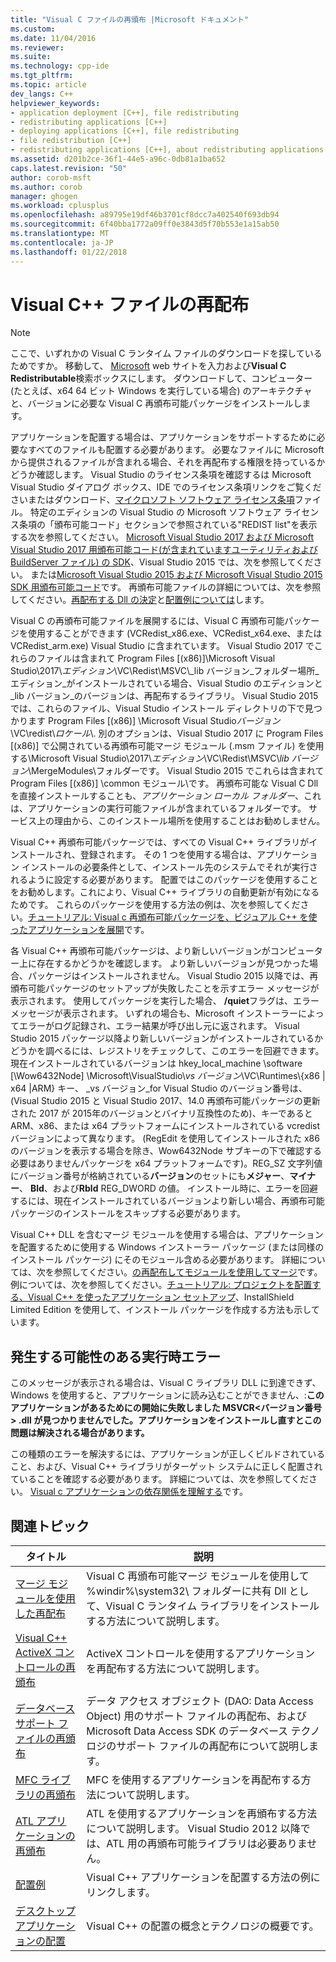 ```yaml
---
title: "Visual C ファイルの再頒布 |Microsoft ドキュメント"
ms.custom: 
ms.date: 11/04/2016
ms.reviewer: 
ms.suite: 
ms.technology: cpp-ide
ms.tgt_pltfrm: 
ms.topic: article
dev_langs: C++
helpviewer_keywords:
- application deployment [C++], file redistributing
- redistributing applications [C++]
- deploying applications [C++], file redistributing
- file redistribution [C++]
- redistributing applications [C++], about redistributing applications
ms.assetid: d201b2ce-36f1-44e5-a96c-0db81a1ba652
caps.latest.revision: "50"
author: corob-msft
ms.author: corob
manager: ghogen
ms.workload: cplusplus
ms.openlocfilehash: a89795e19df46b3701cf8dcc7a402540f693db94
ms.sourcegitcommit: 6f40bba1772a09ff0e3843d5f70b553e1a15ab50
ms.translationtype: MT
ms.contentlocale: ja-JP
ms.lasthandoff: 01/22/2018
---
```

# <a name="redistributing-visual-c-files"></a>Visual C++ ファイルの再配布

> [!NOTE]
> ここで、いずれかの Visual C ランタイム ファイルのダウンロードを探しているためですか。 移動して、 [Microsoft](http://www.microsoft.com/) web サイトを入力および**Visual C Redistributable**検索ボックスにします。 ダウンロードして、コンピューター (たとえば、x64 64 ビット Windows を実行している場合) のアーキテクチャと、バージョンに必要な Visual C 再頒布可能パッケージをインストールします。   
  
アプリケーションを配置する場合は、アプリケーションをサポートするために必要なすべてのファイルも配置する必要があります。 必要なファイルに Microsoft から提供されるファイルが含まれる場合、それを再配布する権限を持っているかどうか確認します。 Visual Studio のライセンス条項を確認するは Microsoft Visual Studio ダイアログ ボックス、IDE でのライセンス条項リンクをご覧くださいまたはダウンロード、[マイクロソフト ソフトウェア ライセンス条項](http://go.microsoft.com/fwlink/p/?LinkId=831114)ファイル。 特定のエディションの Visual Studio の Microsoft ソフトウェア ライセンス条項の「頒布可能コード」セクションで参照されている"REDIST list"を表示する次を参照してください。 [Microsoft Visual Studio 2017 および Microsoft Visual Studio 2017 用頒布可能コード(が含まれていますユーティリティおよび BuildServer ファイル) の SDK](http://go.microsoft.com/fwlink/p/?LinkId=823098)、Visual Studio 2015 では、次を参照してください。 または[Microsoft Visual Studio 2015 および Microsoft Visual Studio 2015 SDK 用頒布可能コード](http://go.microsoft.com/fwlink/p/?LinkId=523763)です。 再頒布可能ファイルの詳細については、次を参照してください。[再配布する Dll の決定](../ide/determining-which-dlls-to-redistribute.md)と[配置例については](../ide/deployment-examples.md)します。  
  
 Visual C の再頒布可能ファイルを展開するには、Visual C 再頒布可能パッケージを使用することができます (VCRedist\_x86.exe、VCRedist\_x64.exe、または VCRedist\_arm.exe) Visual Studio に含まれています。 Visual Studio 2017 でこれらのファイルは含まれて Program Files [(x86)]\\Microsoft Visual Studio\\2017\\_エディション_\\VC\\Redist\\MSVC\\_lib バージョン_フォルダー場所_エディション_がインストールされている場合、Visual Studio のエディションと_lib バージョン_のバージョンは、再配布するライブラリ。 Visual Studio 2015 では、これらのファイル、Visual Studio インストール ディレクトリの下で見つかります Program Files [(x86)] \Microsoft Visual Studio*バージョン*\VC\redist\\*ロケール*\\. 別のオプションは、Visual Studio 2017 に Program Files [(x86)] で公開されている再頒布可能マージ モジュール (.msm ファイル) を使用する\\Microsoft Visual Studio\\2017\\_エディション_\\VC\\Redist\\MSVC\\_lib バージョン_\\MergeModules\\フォルダーです。 Visual Studio 2015 でこれらは含まれて Program Files [(x86)] \common モジュール\\です。 再頒布可能な Visual C Dll を直接インストールすることも、*アプリケーション ローカル フォルダー*、これは、アプリケーションの実行可能ファイルが含まれているフォルダーです。 サービス上の理由から、このインストール場所を使用することはお勧めしません。  
  
 Visual C++ 再頒布可能パッケージでは、すべての Visual C++ ライブラリがインストールされ、登録されます。 その 1 つを使用する場合は、アプリケーション インストールの必要条件として、インストール先のシステムでそれが実行されるように設定する必要があります。 配置ではこのパッケージを使用することをお勧めします。これにより、Visual C++ ライブラリの自動更新が有効になるためです。 これらのパッケージを使用する方法の例は、次を参照してください。[チュートリアル: Visual c 再頒布可能パッケージを、ビジュアル C++ を使ったアプリケーションを展開](../ide/deploying-visual-cpp-application-by-using-the-vcpp-redistributable-package.md)です。  
  
 各 Visual C++ 再頒布可能パッケージは、より新しいバージョンがコンピューター上に存在するかどうかを確認します。 より新しいバージョンが見つかった場合、パッケージはインストールされません。 Visual Studio 2015 以降では、再頒布可能パッケージのセットアップが失敗したことを示すエラー メッセージが表示されます。 使用してパッケージを実行した場合、 **/quiet**フラグは、エラー メッセージが表示されます。 いずれの場合も、Microsoft インストーラーによってエラーがログ記録され、エラー結果が呼び出し元に返されます。 Visual Studio 2015 パッケージ以降より新しいバージョンがインストールされているかどうかを調べるには、レジストリをチェックして、このエラーを回避できます。 現在インストールされているバージョンは hkey_local_machine \software [\Wow6432Node] \Microsoft\VisualStudio\\_vs バージョン_\VC\Runtimes\\{x86 | x64 |ARM} キー、 _vs バージョン_for Visual Studio のバージョン番号は、(Visual Studio 2015 と Visual Studio 2017、14.0 再頒布可能パッケージの更新された 2017 が 2015年のバージョンとバイナリ互換性のため)、キーであるとARM、x86、または x64 プラットフォームにインストールされている vcredist バージョンによって異なります。 (RegEdit を使用してインストールされた x86 のバージョンを表示する場合を除き、Wow6432Node サブキーの下で確認する必要はありませんパッケージを x64 プラットフォームです)。REG_SZ 文字列値にバージョン番号が格納されている**バージョン**のセットにも**メジャー**、**マイナー**、 **Bld**、および**Rbld** REG_DWORD の値。 インストール時に、エラーを回避するには、現在インストールされているバージョンより新しい場合、再頒布可能パッケージのインストールをスキップする必要があります。  
  
 Visual C++ DLL を含むマージ モジュールを使用する場合は、アプリケーションを配置するために使用する Windows インストーラー パッケージ (または同様のインストール パッケージ) にそのモジュール含める必要があります。 詳細については、次を参照してください。[の再配布してモジュールを使用してマージ](../ide/redistributing-components-by-using-merge-modules.md)です。 例については、次を参照してください。[チュートリアル: プロジェクトを配置する、Visual C++ を使ったアプリケーション セットアップ](../ide/walkthrough-deploying-a-visual-cpp-application-by-using-a-setup-project.md)、InstallShield Limited Edition を使用して、インストール パッケージを作成する方法も示しています。  
  
## <a name="potential-run-time-errors"></a>発生する可能性のある実行時エラー  
 このメッセージが表示される場合は、Visual C ライブラリ DLL に到達できず、Windows を使用すると、アプリケーションに読み込むことができません、:**このアプリケーションがあるためにの開始に失敗しました MSVCR\<バージョン番号 > .dll が見つかりませんでした。アプリケーションをインストールし直すとこの問題は解決される場合があります。**  
  
 この種類のエラーを解決するには、アプリケーションが正しくビルドされていること、および、Visual C++ ライブラリがターゲット システムに正しく配置されていることを確認する必要があります。 詳細については、次を参照してください。 [Visual c アプリケーションの依存関係を理解する](../ide/understanding-the-dependencies-of-a-visual-cpp-application.md)です。  
  
## <a name="related-topics"></a>関連トピック  
  
|タイトル|説明|  
|-----------|-----------------|  
|[マージ モジュールを使用した再配布](../ide/redistributing-components-by-using-merge-modules.md)|Visual C 再頒布可能マージ モジュールを使用して %windir%\system32\ フォルダーに共有 Dll として、Visual C ランタイム ライブラリをインストールする方法について説明します。|  
|[Visual C++ ActiveX コントロールの再頒布](../ide/redistributing-visual-cpp-activex-controls.md)|ActiveX コントロールを使用するアプリケーションを再配布する方法について説明します。|  
|[データベース サポート ファイルの再頒布](../ide/redistributing-database-support-files.md)|データ アクセス オブジェクト (DAO: Data Access Object) 用のサポート ファイルの再配布、および Microsoft Data Access SDK のデータベース テクノロジのサポート ファイルの再配布について説明します。|  
|[MFC ライブラリの再頒布](../ide/redistributing-the-mfc-library.md)|MFC を使用するアプリケーションを再配布する方法について説明します。|  
|[ATL アプリケーションの再頒布](../ide/redistributing-an-atl-application.md)|ATL を使用するアプリケーションを再頒布する方法について説明します。 Visual Studio 2012 以降では、ATL 用の再頒布可能ライブラリは必要ありません。|  
|[配置例](../ide/deployment-examples.md)|Visual C++ アプリケーションを配置する方法の例にリンクします。|  
|[デスクトップ アプリケーションの配置](../ide/deploying-native-desktop-applications-visual-cpp.md)|Visual C++ の配置の概念とテクノロジの概要です。|